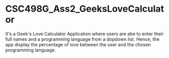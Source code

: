 # CSC498G_Ass2_GeeksLoveCalculator

It's a Geek's Love Calculator Application where users are abe to enter their full names and a programming language from a dopdown list. Hence, the app display 
the percentage of love between the user and the chosen programming language.
